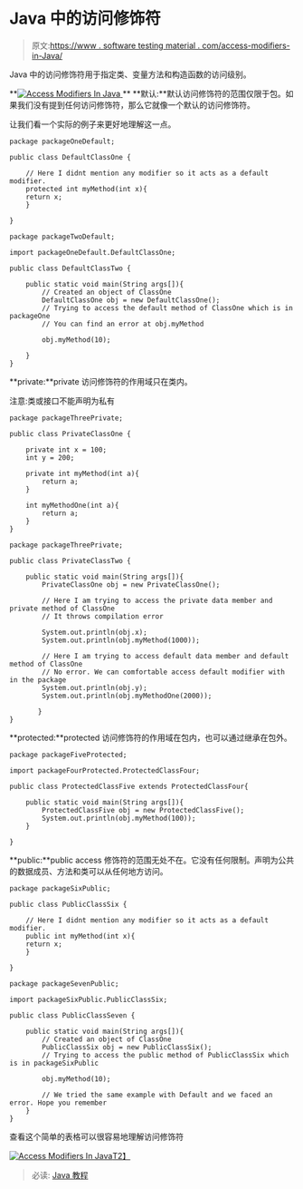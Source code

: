 # Java 中的访问修饰符

> 原文:[https://www . software testing material . com/access-modifiers-in-Java/](https://www.softwaretestingmaterial.com/access-modifiers-in-java/)

Java 中的访问修饰符用于指定类、变量方法和构造函数的访问级别。

**[![Access Modifiers In Java](../Images/863d386b0c3778fe0f8efecfbe052dad.png) ](https://www.softwaretestingmaterial.com/wp-content/uploads/2018/03/Access-Modifiers.png) ** **默认:**默认访问修饰符的范围仅限于包。如果我们没有提到任何访问修饰符，那么它就像一个默认的访问修饰符。

让我们看一个实际的例子来更好地理解这一点。

```
package packageOneDefault;

public class DefaultClassOne {

	// Here I didnt mention any modifier so it acts as a default modifier. 
	protected int myMethod(int x){
	return x;
	}

}
```

```
package packageTwoDefault;

import packageOneDefault.DefaultClassOne;

public class DefaultClassTwo {

	public static void main(String args[]){
		// Created an object of ClassOne
		DefaultClassOne obj = new DefaultClassOne();
		// Trying to access the default method of ClassOne which is in packageOne
		// You can find an error at obj.myMethod

		obj.myMethod(10);

	}
}
```

**private:**private 访问修饰符的作用域只在类内。

注意:类或接口不能声明为私有

```
package packageThreePrivate;

public class PrivateClassOne {

	private int x = 100;
	int y = 200;

	private int myMethod(int a){
		return a;
	}

	int myMethodOne(int a){
		return a;
	}
}
```

```
package packageThreePrivate;

public class PrivateClassTwo {

	public static void main(String args[]){  
		PrivateClassOne obj = new PrivateClassOne();  

		// Here I am trying to access the private data member and private method of ClassOne 
		// It throws compilation error

		System.out.println(obj.x); 
		System.out.println(obj.myMethod(1000));

		// Here I am trying to access default data member and default method of ClassOne
		// No error. We can comfortable access default modifier with in the package
		System.out.println(obj.y); 
		System.out.println(obj.myMethodOne(2000));

	   }
}
```

**protected:**protected 访问修饰符的作用域在包内，也可以通过继承在包外。

```
package packageFiveProtected;

import packageFourProtected.ProtectedClassFour;

public class ProtectedClassFive extends ProtectedClassFour{

	public static void main(String args[]){
		ProtectedClassFive obj = new ProtectedClassFive();
		System.out.println(obj.myMethod(100));
	}

}
```

**public:**public access 修饰符的范围无处不在。它没有任何限制。声明为公共的数据成员、方法和类可以从任何地方访问。

```
package packageSixPublic;

public class PublicClassSix {

	// Here I didnt mention any modifier so it acts as a default modifier. 
	public int myMethod(int x){
	return x;
	}

}
```

```
package packageSevenPublic;

import packageSixPublic.PublicClassSix;

public class PublicClassSeven {

	public static void main(String args[]){
		// Created an object of ClassOne
		PublicClassSix obj = new PublicClassSix();
		// Trying to access the public method of PublicClassSix which is in packageSixPublic

		obj.myMethod(10);

		// We tried the same example with Default and we faced an error. Hope you remember
	}
}
```

查看这个简单的表格可以很容易地理解访问修饰符

[![Access Modifiers In Java](../Images/6e5abe3f087699c43a0894227677d8f9.png)T2】](https://www.softwaretestingmaterial.com/wp-content/uploads/2018/03/Access-Modifiers-Tabular-Column.png)

> 必读: [Java 教程](https://www.softwaretestingmaterial.com/java-tutorial/)